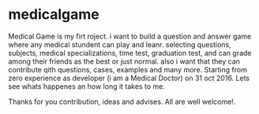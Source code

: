 # medicalgame

Medical Game is my firt roject. i want to build a question and answer game where any medical stundent can play and leanr. selecting questions, subjects, medical specializations, time test, graduation test, and can grade among their friends as the best or just normal. also i want that they can contribute qith questions, cases, examples and many more. 
Starting from zero experience as developer (i am a Medical Doctor) on 31 oct 2016. Lets see whats happenes an how long it takes to me. 

Thanks for you contribution, ideas and advises. All are well welcome!. 
